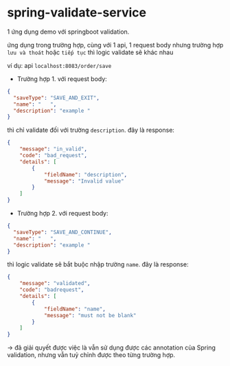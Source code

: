 # spring-validate-service
1 ứng dụng demo với springboot validation.

ứng dụng trong trường hợp, cùng với 1 api, 1 request body nhưng trường hợp `lưu và thoát` hoặc `tiếp tục` thì logic validate sẽ khác nhau

ví dụ: api `localhost:8083/order/save`
- Trường hợp 1. với request body:
```JSON
{
  "saveType": "SAVE_AND_EXIT",
  "name": "   ",
  "description": "example "
}
```
thì chỉ validate đối với trường `description`.
đây là response:
```JSON
{
    "message": "in_valid",
    "code": "bad_request",
    "details": [
        {
            "fieldName": "description",
            "message": "Invalid value"
        }
    ]
}
```
- Trường hợp 2. với request body:
```JSON
{
  "saveType": "SAVE_AND_CONTINUE",
  "name": "   ",
  "description": "example "
}
```

thì logic validate sẽ bắt buộc nhập trường `name`.
đây là response:
```JSON
{
    "message": "validated",
    "code": "badrequest",
    "details": [
        {
            "fieldName": "name",
            "message": "must not be blank"
        }
    ]
}
```


-> đã giải quyết được việc là vẫn sử dụng được các annotation của Spring validation, nhưng vẫn tuỷ chỉnh được theo từng trường hợp.

